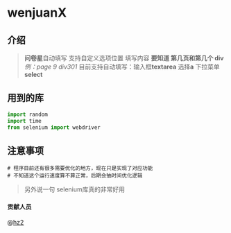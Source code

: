 # wenjuanX

介绍
--

> **问卷星**自动填写
> 支持自定义选项位置 填写内容  **要知道 第几页和第几个 div**
> *例：page 9 div301*
> 目前支持自动填写：输入框**textarea** 选择**a** 下拉菜单**select**
> 

用到的库
----
```python
import random
import time
from selenium import webdriver
```

注意事项
----
```shell
# 程序目前还有很多需要优化的地方，现在只是实现了对应功能
# 不知道这个运行速度算不算正常，后期会抽时间优化逻辑
```
> 另外说一句 selenium库真的非常好用

#### 贡献人员
@[hz2](https://gitee.com/JensenHua/)